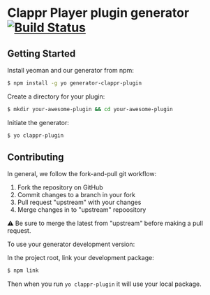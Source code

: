 
# Clappr Player plugin generator [![Build Status](https://secure.travis-ci.org/globocom/generator-clappr-plugin.png?branch=master)](https://travis-ci.org/globocom/generator-clappr-plugin)

## Getting Started

Install yeoman and our generator from npm:
```bash
$ npm install -g yo generator-clappr-plugin
```

Create a directory for your plugin:

```bash
$ mkdir your-awesome-plugin && cd your-awesome-plugin
```

Initiate the generator:

```bash
$ yo clappr-plugin
```

## Contributing

In general, we follow the fork-and-pull git workflow:

1. Fork the repository on GitHub
2. Commit changes to a branch in your fork
3. Pull request "upstream" with your changes
4. Merge changes in to "upstream" repoository

:warning: Be sure to merge the latest from "upstream" before making a pull request.

To use your generator development version:

In the project root, link your development package:

```bash
$ npm link
```

Then when you run `yo clappr-plugin` it will use your local package.

